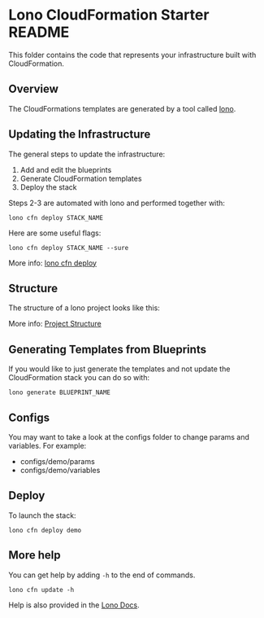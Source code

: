 # Lono CloudFormation Starter README

This folder contains the code that represents your infrastructure built with CloudFormation.

## Overview

The CloudFormations templates are generated by a tool called [lono](http://lono.cloud/).

## Updating the Infrastructure

The general steps to update the infrastructure:

1. Add and edit the blueprints
2. Generate CloudFormation templates
3. Deploy the stack

Steps 2-3 are automated with lono and performed together with:

    lono cfn deploy STACK_NAME

Here are some useful flags:

    lono cfn deploy STACK_NAME --sure

More info: [lono cfn deploy](http://lono.cloud/reference/lono-cfn-deploy/)

## Structure

The structure of a lono project looks like this:

More info: [Project Structure](http://lono.cloud/docs/structure/)

## Generating Templates from Blueprints

If you would like to just generate the templates and not update the CloudFormation stack you can do so with:

    lono generate BLUEPRINT_NAME

## Configs

You may want to take a look at the configs folder to change params and variables. For example:

* configs/demo/params
* configs/demo/variables

## Deploy

To launch the stack:

    lono cfn deploy demo

## More help

You can get help by adding `-h` to the end of commands.

    lono cfn update -h

Help is also provided in the [Lono Docs](http://lono.cloud/docs/).
